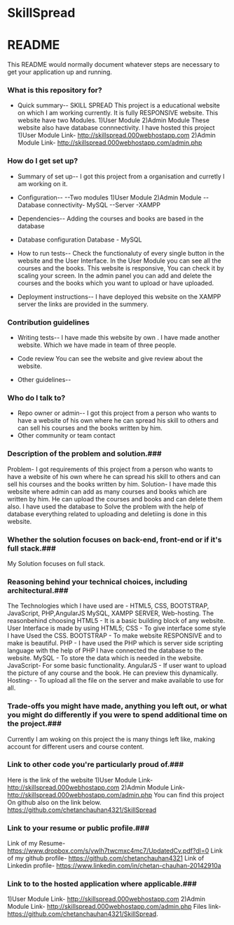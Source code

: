 # SkillSpread
# README #

This README would normally document whatever steps are necessary to get your application up and running.

### What is this repository for? ###

* Quick summary--
SKILL SPREAD
 This project is a educational website on which I am working currently.
 It is fully RESPONSIVE website.
 This website have two Modules.
 1)User Module
 2)Admin Module
 These website also have database connnectivity.
 I have hosted this project 
 1)User Module Link-  http://skillspread.000webhostapp.com
 2)Admin Module Link- http://skillspread.000webhostapp.com/admin.php

### How do I get set up? ###

* Summary of set up--
 I got this project from a organisation and curretly I am working on it.
 
* Configuration--
 --Two modules
 1)User Module
 2)Admin Module
 --Database connectivity- MySQL
 --Server -XAMPP
 
* Dependencies--
 Adding the courses and books are based in the database
* Database configuration
 Database - MySQL
  
* How to run tests--
 Check the functionaluty of every single button in the website and the User Interface.
 In the User Module you can see all the courses and the books. This website is responsive, You can check it by scaling your screen.
 In the admin panel you can add and delete the courses and the books which you want to upload or have uploaded.
 
* Deployment instructions--
I have deployed this website on the XAMPP server the links are provided in the summery.

### Contribution guidelines ###

* Writing tests--
 I have made this website by own .
 I have made another website. Which we have made in team of three people.
* Code review
You can see the website and give review about the website.

* Other guidelines--

### Who do I talk to? ###

* Repo owner or admin--
I got this project from a person who wants to have a website of his own where he can spread his skill to others and can sell his courses and the books written by him. 
* Other community or team contact


### Description of the problem and solution.###
 Problem- I got requirements of this project from a person who wants to have a website of his own where he can spread his skill to others and can sell his courses and the books written by him. 
 Solution- I have made this website where admin can add as many courses and books which are written by him. He can upload the courses and books and can delete them also. I have used the database to Solve the problem
           with the help of database everything related to uploading and deletiing is done in this website.
		  
### Whether the solution focuses on back-end, front-end or if it's full stack.###
 My Solution focuses on full stack.
 
### Reasoning behind your technical choices, including architectural.###
 The Technologies which I have used are - HTML5, CSS, BOOTSTRAP, JavaScript, PHP,AngularJS MySQL, XAMPP SERVER, Web-hosting.
 The reasonbehind choosing
 HTML5     - It is a basic building block of any website. User Interface is made by using HTML5;
 CSS       - To give interface some style I have Used the CSS.
 BOOTSTRAP - To make website RESPONSIVE and to make is beautiful.
 PHP       - I have used the PHP which is server side scripting language with the help of PHP I have connected the database to the website.
 MySQL     - To store the data which is needed in the website.
 JavaScript- For some basic functionality.
 AngularJS - If user want to upload the picture of any course and the book. He can preview this dynamically.
 Hosting-  - To upload all the file on the server and make available to use for all.
 
 ### Trade-offs you might have made, anything you left out, or what you might do differently if you were to spend additional time on the project.###
 Currently I am woking on this project the is many things left like, making account for different users and course content.
 
 ### Link to other code you're particularly proud of.###
 Here is the link of the website
 1)User Module Link-  http://skillspread.000webhostapp.com
 2)Admin Module Link- http://skillspread.000webhostapp.com/admin.php
 You can find this project On github also on the link below.
 https://github.com/chetanchauhan4321/SkillSpread
 
 ### Link to your resume or public profile.###
 Link of my Resume-   https://www.dropbox.com/s/ywlh7twcmxc4mc7/UpdatedCv.pdf?dl=0
 Link of my github profile-  https://github.com/chetanchauhan4321
 Link of Linkedin profile- https://www.linkedin.com/in/chetan-chauhan-20142910a
 
 ### Link to to the hosted application where applicable.###
 1)User Module Link-  http://skillspread.000webhostapp.com
 2)Admin Module Link- http://skillspread.000webhostapp.com/admin.php
 Files link- https://github.com/chetanchauhan4321/SkillSpread.

 
 
